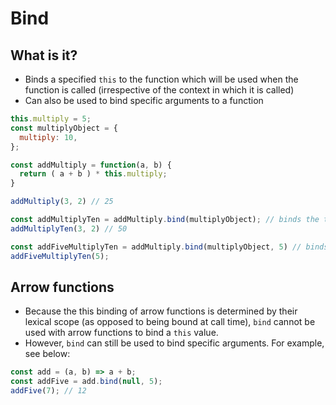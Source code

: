 # Bind

## What is it?
- Binds a specified `this` to the function which will be used when the function is called (irrespective of the context in which it is called)
- Can also be used to bind specific arguments to a function

```javascript
this.multiply = 5;
const multiplyObject = {
  multiply: 10,
};

const addMultiply = function(a, b) {
  return ( a + b ) * this.multiply;
}

addMultiply(3, 2) // 25

const addMultiplyTen = addMultiply.bind(multiplyObject); // binds the this value to multiplyObject
addMultiplyTen(3, 2) // 50

const addFiveMultiplyTen = addMultiply.bind(multiplyObject, 5) // binds the first argument to 5
addFiveMultiplyTen(5);
```

## Arrow functions
- Because the this binding of arrow functions is determined by their lexical scope (as opposed to being bound at call time), `bind` cannot be used with arrow functions to bind a `this` value. 
- However, `bind` can still be used to bind specific arguments. For example, see below:
```javascript
const add = (a, b) => a + b;
const addFive = add.bind(null, 5);
addFive(7); // 12
```